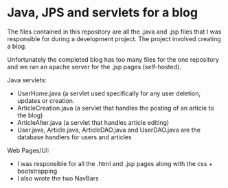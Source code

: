 # Java, JPS and servlets for a blog
The files contained in this repository are all the .java and .jsp files that I was responsible for during a development project.
The project involved creating a blog. 

Unfortunately the completed blog has too many files for the one repository and we ran an apache server for the .jsp pages (self-hosted). 


Java servlets:

- UserHome.java (a servlet used specifically for any user deletion, updates or creation. 
- ArticleCreation.java (a servlet that handles the posting of an article to the blog)
- ArticleAlter.java (a servlet that handles article editing) 
- User.java, Article.java, ArticleDAO.java and UserDAO.java are the database handlers for users and articles

Web Pages/UI:

- I was responsible for all the .html and .jsp pages along with the css + bootstrapping
- I also wrote the two NavBars
